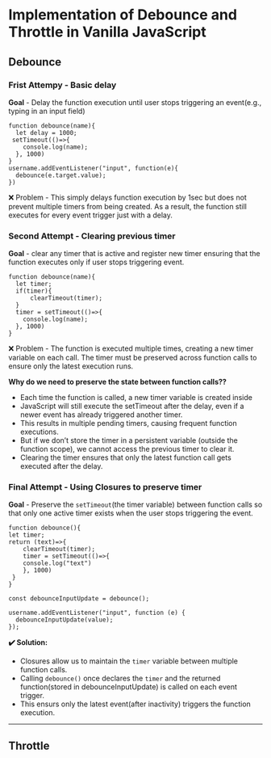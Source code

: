 # Implementation of Debounce and Throttle in Vanilla JavaScript

## Debounce

### Frist Attempy - Basic delay

**Goal** -  Delay the function execution until user stops triggering an event(e.g., typing in an input field)

```
function debounce(name){
  let delay = 1000;
 setTimeout(()=>{
    console.log(name);
  }, 1000)
}
username.addEventListener("input", function(e){
  debounce(e.target.value);
})
```
❌ Problem - This simply delays function execution by 1sec but does not prevent multiple timers from being created. 
As a result, the function still executes for every event trigger just with a delay.

### Second Attempt - Clearing previous timer

**Goal** - clear any timer that is active and register new timer ensuring that the function executes only if user stops triggering event.

```
function debounce(name){
  let timer;
  if(timer){
	  clearTimeout(timer);
  }
  timer = setTimeout(()=>{
    console.log(name);
  }, 1000)
}
```

❌ Problem - The function is executed multiple times, creating a new timer variable on each call. 
The timer must be preserved across function calls to ensure only the latest execution runs.

**Why do we need to preserve the state between function calls??**

- Each time the function is called, a new timer variable is created inside
- JavaScript will still execute the setTimeout after the delay, even if a newer event has already triggered another timer.
- This results in multiple pending timers, causing frequent function executions.
- But if we don’t store the timer in a persistent variable (outside the function scope), we cannot access the previous timer to clear it.
- Clearing the timer ensures that only the latest function call gets executed after the delay.


### Final Attempt - Using Closures to preserve timer

**Goal** - Preserve the `setTimeout`(the timer variable) between function calls so that only one active timer exists when the user stops triggering the event.

```
function debounce(){
let timer;
return (text)=>{
	clearTimeout(timer);
	timer = setTimeout(()=>{
	console.log("text")
	}, 1000)
 }
}

const debounceInputUpdate = debounce();

username.addEventListener("input", function (e) {
  debounceInputUpdate(value);
});

```
**✔️ Solution:**

- Closures allow us to maintain the `timer` variable between multiple function calls.
- Calling `debounce()` once declares the `timer` and the returned function(stored in debounceInputUpdate) is called on each event trigger. 
- This ensurs only the latest event(after inactivity) triggers the function execution.



----
## Throttle




